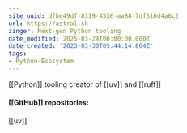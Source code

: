 ```yaml
---
site_uuid: dfbe49df-8319-4536-aa88-7df616d4a6c2
url: https://astral.sh
zinger: Next-gen Python tooling
date_modified: 2025-03-24T00:00:00.000Z
date_created: '2025-03-30T05:44:14.864Z'
tags:
- Python-Ecosystem
---
```










[[Python]] tooling creator of [[uv]] and [[ruff]]

#### [[GitHub]] repositories:
[[uv]]
